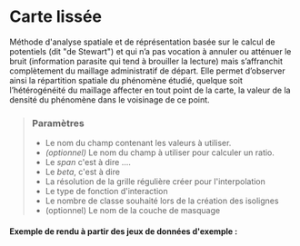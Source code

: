 # Carte lissée

Méthode d'analyse spatiale et de réprésentation basée sur le calcul de potentiels (dit \"de Stewart\") et qui n’a pas vocation à annuler ou atténuer le bruit (information parasite qui tend à brouiller la lecture) mais s’affranchit complètement du maillage administratif de départ. Elle permet d’observer ainsi la répartition spatiale du phénomène étudié, quelque soit l’hétérogénéité du maillage affecter en tout point de la carte, la valeur de la densité du phénomène dans le voisinage de ce point.

> ### Paramètres
> * Le nom du champ contenant les valeurs à utiliser.
> * *(optionnel)* Le nom du champ à utiliser pour calculer un ratio.
> * Le *span* c'est à dire ....
> * Le *beta*, c'est à dire
> * La résolution de la grille régulière créer pour l'interpolation
> * Le type de fonction d'interaction
> * Le nombre de classe souhaité lors de la création des isolignes
> * (optionnel) Le nom de la couche de masquage

#### Exemple de rendu à partir des jeux de données d'exemple :
